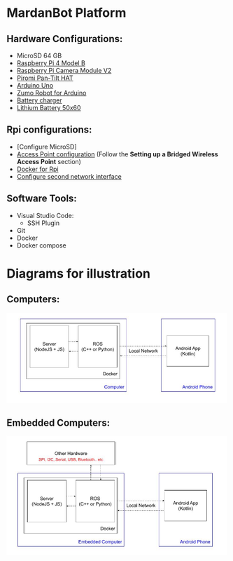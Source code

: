 # MardanBot Platform #

## Hardware Configurations:
- MicroSD 64 GB
- [Raspberry Pi 4 Model B](https://www.raspberrypi.com/products/raspberry-pi-4-model-b/)
- [Raspberry Pi Camera Module V2](https://www.raspberrypi.com/products/camera-module-v2/)
- [Piromi Pan-Tilt HAT](https://www.piromi.com/pan-tilt-hat)
- [Arduino Uno](https://store.arduino.cc/usa/arduino-uno-rev3)
- [Zumo Robot for Arduino](https://www.pololu.com/product/2510)
- [Battery charger](https://www.amazon.com/dp/B098989NRZ)
- [Lithium Battery 50x60](https://www.amazon.com/dp/B08TTR1291)

## Rpi configurations:
- [Configure MicroSD]
- [Access Point configuration](https://www.raspberrypi.com/documentation/computers/configuration.html#setting-up-a-routed-wireless-access-point) (Follow the **Setting up a Bridged Wireless Access Point** section)
- [Docker for Rpi](https://dev.to/elalemanyo/how-to-install-docker-and-docker-compose-on-raspberry-pi-1mo)
- [Configure second network interface](https://github.com/Mange/rtl8192eu-linux-driver)

## Software Tools:
- Visual Studio Code:
  - SSH Plugin
- Git
- Docker
- Docker compose

# Diagrams for illustration #
## Computers:
![](./.media/MardanDiagram.jpeg)

## Embedded Computers:
![](./.media/MardanDiagram2.jpeg)
